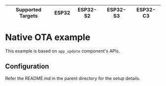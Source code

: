 | Supported Targets | ESP32 | ESP32-S2 | ESP32-S3 | ESP32-C3 |
| ----------------- | ----- | -------- | -------- | -------- |
# Native OTA example

This example is based on `app_update` component's APIs.

## Configuration

Refer the README.md in the parent directory for the setup details.